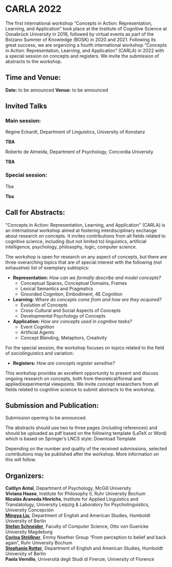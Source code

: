 
# CARLA 2022

[comment]: <> ( ### CARLA 2022 goes fully virtual: The workshop will be conducted in a fully virtual way without any attendance fees. )

The first international workshop “Concepts in Action: Representation, Learning, and Application” took place at the Institute of Cognitive Science at Osnabrück University in 2018, followed by virtual events as part of the Bolzano Summer of Knowledge (BOSK) in 2020 and 2021. Following its great success, we are organizing a fourth international workshop “Concepts in Action: Representation, Learning, and Application” (CARLA) in 2022 with a special session on concepts and registers. We invite the submission of abstracts to the workshop.

## Time and Venue:

**Date:** to be announced 
**Venue:** to be announced

[comment]: <> (**IMPORTANT:** CARLA 2021will be conducted as a **fully virtual** event without any attendance fees. More information about how to attend can be found below.)

## Invited Talks
### Main session:

Regine Eckardt, Department of Linguistics, University of Konstanz

**TBA**  

Roberto de Almeida, Department of Psychology, Concordia University

**TBA**  

### Special session:

Tba

**Tba**



## Call for Abstracts:

"Concepts in Action: Representation, Learning, and Application" (CARLA) is an international workshop aimed at fostering interdisciplinary exchange about research on concepts. It invites contributions from all fields related to cognitive science, including (but not limited to) linguistics, artificial intelligence, psychology, philosophy, logic, computer science.

The workshop is open for research on any aspect of concepts, but there are three overarching topics that are of special interest with the following (not exhaustive) list of exemplary subtopics:

- **Representation:** _How can we formally describe and model concepts?_
    - Conceptual Spaces, Conceptual Domains, Frames
    - Lexical Semantics and Pragmatics
    - Grounded Cognition, Embodiment, 4E Cognition
- **Learning:** _Where do concepts come from and how are they acquired?_
    - Evolution of Concepts
    - Cross-Cultural and Social Aspects of Concepts
    - Developmental Psychology of Concepts
- **Application:** _How are concepts used in cognitive tasks?_
    - Event Cognition
    - Artificial Agents
    - Concept Blending, Metaphors, Creativity

For the special session, the workshop focuses on topics related to the field of sociolinguistics and variation:

 - **Registers:** _How are concepts register sensitive?_

This workshop provides an excellent opportunity to present and discuss ongoing research on concepts, both from theoretical/formal and applied/experimental viewpoints. We invite concept researchers from all fields related to cognitive science to submit abstracts to the workshop.

## Submission and Publication:

Submission opening to be announced. 

[comment]: <> (We invite the submission of abstracts via EasyChair until May 26, 2021. Acceptance notifications will be sent out by June 16, 2021.)

The abstracts should use two to three pages (including references) and should be uploaded as pdf based on the following template (LaTeX or Word) which is based on Springer’s LNCS style: Download Template

[comment]: <> (We will use the following EasyChair instance to collect and review the submissions: https://easychair.org/conferences/?conf=carla2021)

Depending on the number and quality of the received submissions, selected contributions may be published after the workshop. More information on this will follow.

## Organizers:

**Caitlyn Antal**, Department of Psychology, McGill University  
**Viviana Haase**, Institute for Philosophy II, Ruhr University Bochum  
**Nicolás Araneda Hinrichs**, Institute for Applied Linguistics and Translatology, University Leipzig & Laboratory for Psycholinguistics, University Concepción  
[**Mingya Liu**](https://www.angl.hu-berlin.de/department/staff-faculty/professors/liu), Department of English and American Studies, Humboldt University of Berlin  
[**Stefan Schneider**](http://www.sschneider.de%20/), Faculty of Computer Science, Otto von Guericke University Magdeburg  
[**Corina Strößner**](https://www.corinastroessner.com/), Emmy Noether Group “From perception to belief and back again”, Ruhr University Bochum  
[**Stephanie Rotter**](https://stephanierotter.github.io/), Department of English and American Studies, Humboldt University of Berlin  
**Paola Vernillo**, Università degli Studi di Firenze, University of Florence 
